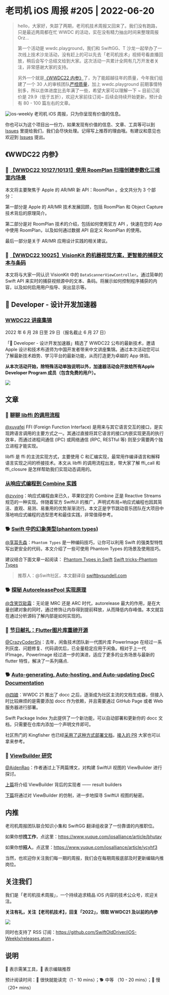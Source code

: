 # 老司机 iOS 周报 #205 | 2022-06-20

> hello，大家好，失踪了两期，老司机技术周报又回来了。我们没有跑路，只是最近两周都在忙 WWDC 的活动，实在没有精力抽出时间来整理周报 Orz...
>
> 第一个活动是 wwdc.playground，我们和 SwiftGG、T 沙龙一起举办了一次线上技术沙龙活动，没有赶上的可以先去「老司机技术」视频号看直播回放，稍后会写个总结文给到大家。这次活动一共累计全网有几万开发者关注，非常感谢大家的支持。
> 
> 另外一个就是[《WWDC22 内参》](https://xiaozhuanlan.com/wwdc22)了，为了能超越往年的质量，今年我们组建了一个 30 人的审核团队[严控质量](https://xiaozhuanlan.com/topic/5639708142)，加上 wwdc.playground 前期事情特别多，所以总体进度比去年满了一些，希望大家可以理解一下 ~ 目前订阅价是 29.9（低于五折），欢迎大家前往订阅~ 后续会持续开始更新，预计会有 80 - 100 篇左右的文章。

![ios-weekly](https://github.com/SwiftOldDriver/iOS-Weekly/blob/master/assets/ios-weekly.png?raw=true)
老司机 iOS 周报，只为你呈现有价值的信息。

你也可以为这个项目出一份力，如果发现有价值的信息、文章、工具等可以到 [Issues](https://github.com/SwiftOldDriver/iOS-Weekly/issues) 里提给我们，我们会尽快处理。记得写上推荐的理由哦。有建议和意见也欢迎到 [Issues](https://github.com/SwiftOldDriver/iOS-Weekly/issues) 提出。

## 《WWDC22 内参》

### 🌟 [【WWDC22 10127/10131】使用 RoomPlan 扫描创建参数化三维室内场景](https://xiaozhuanlan.com/topic/8127504396)

本文将主要聚焦于 Apple 的 AR/MR 新 API：RoomPlan 。全文共分为 3 个部分：

第一部分是 Apple 的 AR/MR 技术发展回顾，包括 RoomPlan 和 Object Capture 技术背后的原理简介。

第二部分是对 RoomPlan 技术的介绍，包括如何使用官方 API ，快速在您的 App 中使用 RoomPlan，以及如何通过数据 API 自定义 RoomPlan 的使用。

最后一部分是关于 AR/MR 应用设计实践的相关建议。

### 🌟 [【WWDC22 10025】VisionKit 的机器视觉方案，更智能的捕获文本与条码](https://xiaozhuanlan.com/topic/8205316479)

本文将与大家一同认识 VisionKit 中的 `DataScannerViewController`。通过简单的 Swift API 来实时的捕获视频源中的文本、条码。将展示如何控制程序捕获的内容，以及如何启用用户指导、突出显示等。

##  Developer - 设计开发加速器

### [WWDC22 讲座集锦](https://developer.apple.com/cn/accelerator/)

2022 年 6 月 28 日至 29 日（报名截止 6 月 27 日）

「 Developer - 设计开发加速器」精选了 WWDC22 公布的最新技术，邀请 Apple 设计和技术布道师为中国开发者带来中文讲座集锦。通过本次活动您可以了解最新技术趋势、学习平台的最新功能，从而打造更为卓越的 App 体验。

**从本次活动开始，除特殊活动单独说明以外，加速器活动会开放给所有Apple Developer Program 成员（包含免费的用户）。**

![](https://user-images.githubusercontent.com/11873526/174491806-a2ca1010-dd77-4b19-9bcd-4ab690f736d8.jpeg)

## 文章

### 🐎 [聊聊 libffi 的调用流程](https://www.jianshu.com/p/4644b1584a1f)

[@xuyafei](https://github.com/xiaofei86) FFI (Foreign Function Interface) 是用来与其它语言交互的接口，是实现跨语言调用的主要方式之一。其通过直接将其它语言的接口内嵌实现更高的执行效率，而通过进程间通信 (IPC) 或网络通信 (RPC, RESTful 等) 则至少需要两个独立进程才能实现。

libffi 是 ffi 的主流实现方式，主要使用 C 和汇编实现，最常用作编译语言和解释语言实现之间的桥接技术。本文从 libffi 的调用流程出发，带大家了解 ffi_call 和 ffi_closure 是怎样帮助我们实现动态调用的。

###  [从响应式编程到 Combine 实践](https://mp.weixin.qq.com/s/b_q6R64xkq8Rl9EiIde4MA)

[@zvving](https://github.com/zvving)：响应式编程由来已久，苹果钦定的 Combine 正是 Reactive Streams 规范的一种实现。伴随着官方 SwiftUI 的推广，声明式布局+响应式编程也因其简洁、直观、易测、易重用的优势渐渐流行。本文正是字节跳动音乐团队在大项目中落地响应式编程的选型思考和最佳实践，非常值得参考。

### 🐕 [Swift 中的幻象类型(phantom types)](https://mp.weixin.qq.com/s/HLWu24LrfqSfbhd9x6Q_ag)

[@享耳先森](https://github.com/iblacksun)：`Phantom Types` 是一种编码技巧，让你可以利用 Swift 的强类型特性写出更安全的代码，本文介绍了一些可使用 Phantom Types 的场景及使用技巧。

建议结合下面文章一起阅读：
[Phantom Types in Swift](https://zhuanlan.zhihu.com/p/35696032)
[Swift tricks-Phantom Types](https://www.jianshu.com/p/72cd63cf9393)

> 推荐人：@Swift社区，本文翻译自 [swiftbysundell.com](https://www.swiftbysundell.com/articles/phantom-types-in-swift/)


### 🐕 [探秘 AutoreleasePool 实现原理](https://mp.weixin.qq.com/s/fcS6aiddSjeQSfjMY-8Oow)

[@含笑饮砒霜](https://weibo.com/chinafishnews/)：无论是 MRC 还是 ARC 时代，autorelease 最大的作用，是在大量创建对象的同时，通过修饰让内存得到提前释放，从而降低内存峰值。本文就旨在通过分析源码了解内部是如何实现的。

### 🐢 [节日献礼：Flutter图片库重磅开源](https://mp.weixin.qq.com/s/WnpDbDvEVNMj_96ulnuWkQ)

[@CrazyCoderShi](https://github.com/CrazyCoderShi)：去年，闲鱼技术团队新一代图片库 PowerImage 在经过一系列灰度、问题修复、代码调优后，已全量稳定应用于闲鱼。相对于上一代 IFImage，PowerImage 经过进一步的演进，适应了更多的业务场景与最新的 flutter 特性，解决了一系列痛点. 

### 🐕 [Auto-generating, Auto-hosting, and Auto-updating DocC Documentation](https://blog.swiftpackageindex.com/posts/auto-generating-auto-hosting-and-auto-updating-docc-documentation/)

[@四娘](https://kemchenj.github.io/)：WWDC 21 推出了 docc 之后，逐渐成为社区主流的文档生成器，但接入时比较麻烦的是需要添加 docc 作为依赖，并且需要通过 GitHub Page 或者 Web 服务器进行部署。

Swift Package Index 为此提供了一个新功能，可以自动部署和更新你的 docc 文档，只需要在仓库内添加一个声明文件即可。

社区热门的 Kingfisher 也已经[采用了这种方式部署文档](https://swiftpackageindex.com/onevcat/Kingfisher/master/documentation/kingfisher)，[接入的 PR](https://github.com/onevcat/Kingfisher/pull/1948) 大家也可以拿来参考。

### 🐢 [ViewBuilder 研究](https://mp.weixin.qq.com/s/4TwfyhWHVjm3Dv-Vz7MYvg)

[@AidenRao](https://weibo.com/AidenRao)：作者通过上下两篇博文，对构建 SwiftUI 视图的 ViewBuilder 进行探讨。

[上篇](https://mp.weixin.qq.com/s/4TwfyhWHVjm3Dv-Vz7MYvg)将介绍 ViewBuilder 背后的实现者 —— result builders

[下篇](https://mp.weixin.qq.com/s/E6VKDbgKerFf0P20N1DsuA)将通过对 ViewBuilder 的仿制，进一步地探寻 SwiftUI 视图的秘密。

## 内推

老司机周报团队联合知识小集和 SwiftGG 翻译组收录了一份靠谱的内推职位。

如果你想**找工作**，点这里：https://www.yuque.com/iosalliance/article/bhutav

如果你想**招人**，点这里：https://www.yuque.com/iosalliance/article/ycyhf3

当然，也欢迎你关注我们每一期的周报，我们会在每期周报底部及时更新编辑内推岗位。

## 关注我们

我们是「老司机技术周报」，一个持续追求精品 iOS 内容的技术公众号，欢迎关注。

**关注有礼，关注【老司机技术】，回复「2022」，领取 WWDC21 及以前的内参**

![](https://github.com/SwiftOldDriver/iOS-Weekly/blob/master/assets/qrcode_for_wechat.jpg?raw=true)

同时也支持了 RSS 订阅：https://github.com/SwiftOldDriver/iOS-Weekly/releases.atom 。

## 说明

🚧 表示需某工具，🌟 表示编辑推荐

预计阅读时间：🐎 很快就能读完（1 - 10 mins）；🐕 中等 （10 - 20 mins）；🐢 慢（20+ mins）
